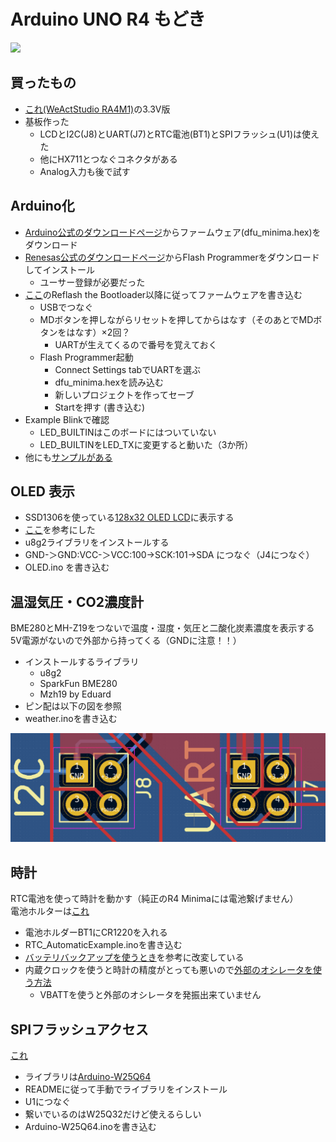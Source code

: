 # Arduino UNO R4 もどき
![](weather.png)
## 買ったもの

- [これ(WeActStudio RA4M1)](https://ja.aliexpress.com/item/1005006103872563.html)の3.3V版
- 基板作った
    - LCDとI2C(J8)とUART(J7)とRTC電池(BT1)とSPIフラッシュ(U1)は使えた
    - 他にHX711とつなぐコネクタがある
    - Analog入力も後で試す

## Arduino化

- [Arduino公式のダウンロードページ](https://github.com/arduino/ArduinoCore-renesas/tree/main/bootloaders/UNO_R4)からファームウェア(dfu_minima.hex)をダウンロード
- [Renesas公式のダウンロードページ](https://www.renesas.com/us/en/software-tool/renesas-flash-programmer-programming-gui)からFlash Programmerをダウンロードしてインストール
    - ユーサー登録が必要だった
- [ここ](https://community.element14.com/products/arduino/b/blog/posts/arduino-uno-r4-minima-troubleshooting-unknown-usb-device)のReflash the Bootloader以降に従ってファームウェアを書き込む
    - USBでつなぐ
    - MDボタンを押しながらリセットを押してからはなす（そのあとでMDボタンをはなす）×2回？
        - UARTが生えてくるので番号を覚えておく
    - Flash Programmer起動
        - Connect Settings tabでUARTを選ぶ
        - dfu_minima.hexを読み込む
        - 新しいプロジェクトを作ってセーブ
        - Startを押す (書き込む)
- Example Blinkで確認
    - LED_BUILTINはこのボードにはついていない
    - LED_BUILTINをLED_TXに変更すると動いた（3か所）
- 他にも[サンプルがある](https://github.com/arduino/ArduinoCore-renesas/tree/main/libraries)

## OLED 表示
- SSD1306を使っている[128x32 OLED LCD](https://ja.aliexpress.com/item/32850288143.html)に表示する
- [ここ](https://101010.fun/iot/arduino-oled-display.html)を参考にした
- u8g2ライブラリをインストールする
- GND-＞GND:VCC-＞VCC:100->SCK:101->SDA につなぐ（J4につなぐ）
- OLED.ino を書き込む

## 温湿気圧・CO2濃度計
BME280とMH-Z19をつないで温度・湿度・気圧と二酸化炭素濃度を表示する  
5V電源がないので外部から持ってくる（GNDに注意！！）
- インストールするライブラリ
    - u8g2
    - SparkFun BME280
    - Mzh19 by Eduard
- ピン配は以下の図を参照
- weather.inoを書き込む

![](pin.png)

## 時計
RTC電池を使って時計を動かす（純正のR4 Minimaには電池繋げません）  
電池ホルターは[これ](https://ja.aliexpress.com/item/4000528748796.html)
- 電池ホルダーBT1にCR1220を入れる
- RTC_AutomaticExample.inoを書き込む
- [バッテリバックアップを使うとき](https://docs.arduino.cc/tutorials/uno-r4-wifi/vrtc-off/)を参考に改変している
- 内蔵クロックを使うと時計の精度がとっても悪いので[外部のオシレータを使う方法](https://me-yoh.com/arduino-uno-r4-rtc-fix)
    - VBATTを使うと外部のオシレータを発振出来ていません

## SPIフラッシュアクセス

[これ](https://ja.aliexpress.com/item/32326265518.html)
- ライブラリは[Arduino-W25Q64](https://github.com/Tamakichi/Arduino-W25Q64)
- READMEに従って手動でライブラリをインストール
- U1につなぐ
- 繋いでいるのはW25Q32だけど使えるらしい
- Arduino-W25Q64.inoを書き込む